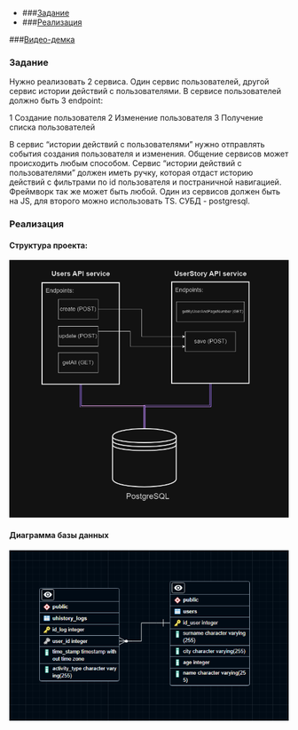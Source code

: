 - ###[Задание](#Задание)
- ###[Реализация](#Реализация)

###[Видео-демка](#Видео-демка)

### Задание

Нужно реализовать 2 сервиса. Один сервис пользователей, другой сервис истории действий с
пользователями. В сервисе пользователей должно быть 3 endpoint:

1 Создание пользователя
2 Изменение пользователя
3 Получение списка пользователей

В сервис “истории действий с пользователями” нужно отправлять события создания пользователя и изменения.
Общение сервисов может происходить любым способом. Сервис “истории действий с пользователями” должен иметь ручку, которая отдаст историю действий с фильтрами по id пользователя и постраничной навигацией.
Фреймворк так же может быть любой.
Один из сервисов должен быть на JS, для второго можно использовать TS.
СУБД - postgresql.

### Реализация
#### Структура проекта:
![img](https://github.com/sanchexas/pg-express-services/blob/master/APIS_STRUCTURE.PNG)
#### Диаграмма базы данных
![img](https://github.com/sanchexas/pg-express-services/blob/master/DB_DIAGRAM.PNG)
